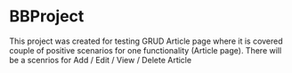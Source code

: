 # BBProject
This project was created for testing GRUD Article page where it is covered couple of positive scenarios for one functionality (Article page).
There will be a scenrios for Add / Edit / View / Delete Article
